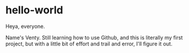 # hello-world

Heya, everyone.

Name's Venty. Still learning how to use Github, and this is literally my first project, but with a little bit of effort and trail and error, I'll figure it out.
